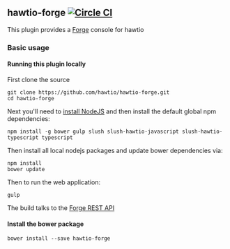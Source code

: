 hawtio-forge [![Circle CI](https://circleci.com/gh/hawtio/hawtio-forge.svg?style=svg)](https://circleci.com/gh/hawtio/hawtio-forge)
-----------------------------------------------------------------------------------------------------------------------------------

This plugin provides a [Forge](http://forge.jboss.org/) console for hawtio

### Basic usage

#### Running this plugin locally

First clone the source

```
git clone https://github.com/hawtio/hawtio-forge.git
cd hawtio-forge
```

Next you'll need to [install NodeJS](http://nodejs.org/download/) and then install the default global npm dependencies:

```
npm install -g bower gulp slush slush-hawtio-javascript slush-hawtio-typescript typescript
```

Then install all local nodejs packages and update bower dependencies via:

```
npm install
bower update
```

Then to run the web application:

```
gulp
```

The build talks to the [Forge REST API](https://github.com/fabric8io/forge-rest-service)

#### Install the bower package

`bower install --save hawtio-forge`
